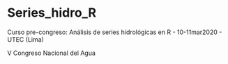 # Series_hidro_R
Curso pre-congreso: Análisis de series hidrológicas en R - 10-11mar2020 - UTEC (Lima) <p>
V Congreso Nacional del Agua
